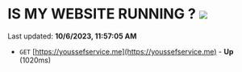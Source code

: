 # IS MY WEBSITE RUNNING ? [![](https://img.shields.io/static/v1?label=Sponsor&message=%E2%9D%A4&logo=GitHub&color=%23fe8e86)](https://github.com/sponsors/<username>)

Last updated: **10/6/2023, 11:57:05 AM**

- `GET` [https://youssefservice.me](https://youssefservice.me) - **Up** (1020ms)
